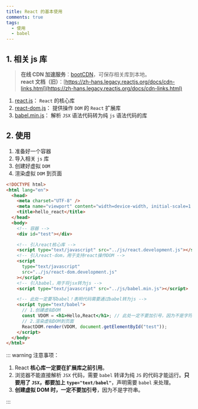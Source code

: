```yaml
---
title: React 的基本使用
comments: true
tags:
  - 使用
  - babel
---
```


## 1. 相关 js 库

> **在线 CDN 加速服务**：[bootCDN](https://www.bootcdn.cn/)，可保存相关库到本地。  
> **react 文档（旧）**：[https://zh-hans.legacy.reactjs.org/docs/cdn-links.html](https://zh-hans.legacy.reactjs.org/docs/cdn-links.html)  

1. [react.js](https://unpkg.com/react@16.3.0/umd/react.development.js)： `React` 的核心库
2. [react-dom.js](https://unpkg.com/react-dom@16.3.0/umd/react-dom.development.js)： 提供操作 `DOM` 的 `React` 扩展库
3. [babel.min.js](https://unpkg.com/@babel/standalone@7.25.3/babel.min.js)： 解析 `JSX` 语法代码转为纯 `js` 语法代码的库

## 2. 使用

1. 准备好一个容器
2. 导入相关 `js` 库
3. 创建好虚拟 `DOM`
4. 渲染虚拟 `DOM` 到页面

```html {22,23,24,25,26,27,28}
<!DOCTYPE html>
<html lang="en">
  <head>
    <meta charset="UTF-8" />
    <meta name="viewport" content="width=device-width, initial-scale=1.0" />
    <title>hello_react</title>
  </head>
  <body>
    <!-- 容器 -->
    <div id="test"></div>

    <!-- 引入react核心库 -->
    <script type="text/javascript" src="../js/react.development.js"></script>
    <!-- 引入react-dom，用于支持react操作DOM -->
    <script
      type="text/javascript"
      src="../js/react-dom.development.js"
    ></script>
    <!-- 引入babel，用于将jsx转为js -->
    <script type="text/javascript" src="../js/babel.min.js"></script>

    <!-- 此处一定要写babel！表明代码需要通过babel转为js -->
    <script type="text/babel">
      // 1.创建虚拟DOM
      const VDOM = <h1>Hello,React</h1>; // 此处一定不要加引号，因为不是字符串
      // 2.渲染虚拟DOM到页面
      ReactDOM.render(VDOM, document.getElementById("test"));
    </script>
  </body>
</html>
```

::: warning 注意事项：

1. React **核心库一定要在扩展库之前引用**。
2. 浏览器不能直接解析 `JSX` 代码，需要 `babel` 转译为纯 `JS` 的代码才能运行。**只要用了 `JSX`，都要加上 `type="text/babel"`**，声明需要 `babel` 来处理。
3. **创建虚拟 DOM 时，一定不要加引号**，因为不是字符串。

:::
